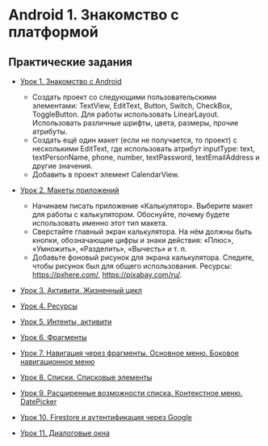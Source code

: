 # Android 1. Знакомство с платформой
## Практические задания
* [Урок 1. Знакомство с Android](https://github.com/Kirill-Aksenov/android-platform-introduction-homework/tree/main/lesson01)
    * Создать проект со следующими пользовательскими элементами: TextView, EditText, Button, Switch, CheckBox, ToggleButton. Для работы использовать LinearLayout. Использовать различные шрифты, цвета, размеры, прочие атрибуты.
    * Создать ещё один макет (если не получается, то проект) с несколькими EditText, где использовать атрибут inputType: text, textPersonName, phone, number, textPassword, textEmailAddress и другие значения.
    * Добавить в проект элемент CalendarView.
* [Урок 2. Макеты приложений]()
    * Начинаем писать приложение «Калькулятор». Выберите макет для работы с калькулятором. Обоснуйте, почему будете использовать именно этот тип макета.
    * Сверстайте главный экран калькулятора. На нём должны быть кнопки, обозначающие цифры и знаки действия: «Плюс», «Умножить», «Разделить», «Вычесть» и т. п.
    * Добавьте фоновый рисунок для экрана калькулятора. Следите, чтобы рисунок был для общего использования. Ресурсы: https://pxhere.com/, https://pixabay.com/ru/.

* [Урок 3. Активити. Жизненный цикл]()

* [Урок 4. Ресурсы]()

* [Урок 5. Интенты, активити]()

* [Урок 6. Фрагменты]()

* [Урок 7. Навигация через фрагменты. Основное меню. Боковое навигационное меню]()

* [Урок 8. Списки. Списковые элементы]()

* [Урок 9. Расширенные возможности списка. Контекстное меню. DatePicker]()

* [Урок 10. Firestore и аутентификация через Google]()

* [Урок 11. Диалоговые окна]()
